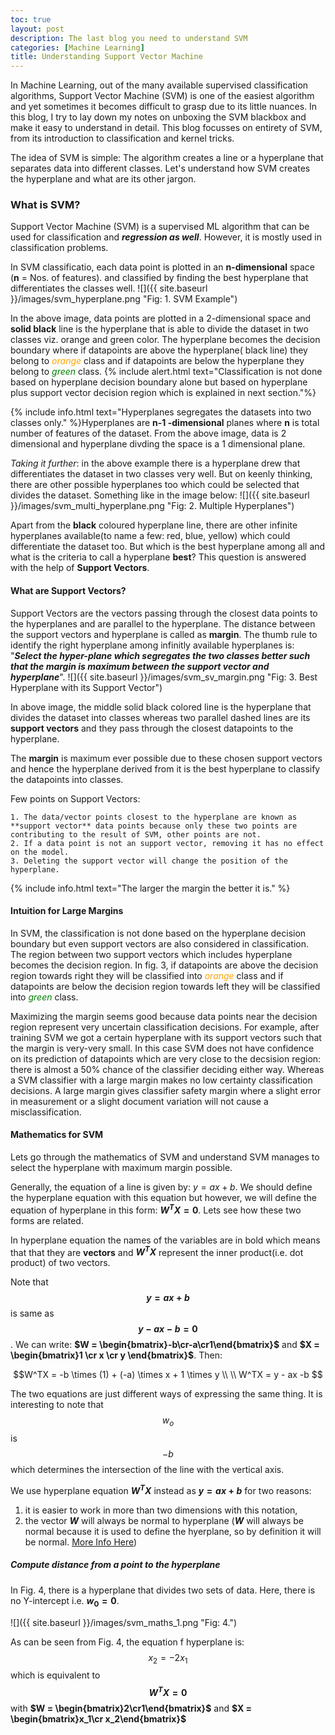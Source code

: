 ```yaml
---
toc: true
layout: post
description: The last blog you need to understand SVM
categories: [Machine Learning]
title: Understanding Support Vector Machine
---
```


In Machine Learning, out of the many available supervised classification algorithms, Support Vector Machine (SVM) is one of the easiest algorithm and yet sometimes it becomes difficult to grasp due to its little nuances. In this blog, I try to lay down my notes on unboxing the SVM blackbox and make it easy to understand in detail. This blog focusses on entirety of SVM, from its introduction to classification and kernel tricks.

The idea of SVM is simple: The algorithm creates a line or a hyperplane that separates data into different classes. Let's understand how SVM creates the hyperplane and what are its other jargon.

### What is SVM?
Support Vector Machine (SVM) is a supervised ML algorithm that can be used for classification and ***regression as well***. However, it is mostly used in classification problems. 

In SVM classificatio, each data point is plotted in an **n-dimensional** space (**n** = Nos. of features). and classified by finding the best hyperplane that differentiates the classes well.
![]({{ site.baseurl }}/images/svm_hyperplane.png "Fig: 1. SVM Example")

In the above image, data points are plotted in a 2-dimensional space and **solid black** line is the hyperplane that is able to divide the dataset in two classes viz. orange and green color. The hyperplane becomes the decision boundary where if datapoints are above the hyperplane( black line) they belong to <span style="color:orange">*orange*</span> class and if datapoints are below the hyperplane they belong to <span style="color:green">*green*</span> class.
{% include alert.html text="Classification is not done based on hyperplane decision boundary alone but based on hyperplane plus support vector decision region which is explained in next section."%}

{% include info.html text="Hyperplanes segregates the datasets into two classes only." %}Hyperplanes are **n-1 -dimensional** planes where **n** is total number of features of the dataset. From the above image, data is 2 dimensional and hyperplane divding the space is a 1 dimensional plane.

*Taking it further*: in the above example there is a hyperplane drew that differentiates the dataset in two classes very well. But on keenly thinking, there are other possible hyperplanes too which could be selected that divides the dataset. Something like in the image below:
![]({{ site.baseurl }}/images/svm_multi_hyperplane.png "Fig: 2. Multiple Hyperplanes")

Apart from the **black** coloured hyperplane line, there are other infinite hyperplanes available(to name a few: red, blue, yellow) which could differentiate the dataset too. But which is the best hyperplane among all and what is the criteria to call a hyperplane **best**? This question is answered with the help of **Support Vectors**.

#### What are Support Vectors?
Support Vectors are the vectors passing through the closest data points to the hyperplanes and are parallel to the hyperplane. The distance between the support vectors and hyperplane is called as **margin**. The thumb rule to identify the right hyperplane among infinitly available hyperplanes is: "***Select the hyper-plane which segregates the two classes better such that the margin is maximum between the support vector and hyperplane***".
![]({{ site.baseurl }}/images/svm_sv_margin.png "Fig: 3. Best Hyperplane with its Support Vector")

In above image, the middle solid black colored line is the hyperplane that divides the dataset into classes whereas two parallel dashed lines are its **support vectors** and they pass through the closest datapoints to the hyperplane.

The **margin** is maximum ever possible due to these chosen support vectors and hence the hyperplane derived from it is the best hyperplane to classify the datapoints into classes.

Few points on Support Vectors:

    1. The data/vector points closest to the hyperplane are known as **support vector** data points because only these two points are contributing to the result of SVM, other points are not.
    2. If a data point is not an support vector, removing it has no effect on the model.
    3. Deleting the support vector will change the position of the hyperplane. 

{% include info.html text="The larger the margin the better it is." %}

#### Intuition for Large Margins
In SVM, the classification is not done based on the hyperplane decision boundary but even support vectors are also considered in classification. The region between two support vectors which includes hyperplane becomes the decision region. In fig. 3, if datapoints are above the decision region towards right they will be classified into <span style="color:orange">*orange*</span> class and if datapoints are below the decision region towards left they will be classified into <span style="color:green">*green*</span> class.

Maximizing the margin seems good because data points near the decision region represent very uncertain classification decisions. For example, after training SVM we got a certain hyperplane with its support vectors such that the margin is very-very small. In this case SVM does not have confidence on its prediction of datapoints which are very close to the decsision region: there is almost a $50\%$ chance of the classifier deciding either way. Whereas a SVM classifier with a large margin makes no low certainty classification decisions. A large margin gives classifier safety margin where a slight error in measurement or a slight document variation will not cause a misclassification.

#### Mathematics for SVM
Lets go through the mathematics of SVM and understand SVM manages to select the hyperplane with maximum margin possible.

Generally, the equation of a line is given by: $y=ax+b$. We should define the hyperplane equation with this equation but however, we will define the equation of hyperplane in this form: **$W^TX = 0$**. Lets see how these two forms are related.

In hyperplane equation the names of the variables are in bold which means that that they are **vectors** and **$W^TX$** represent the inner product(i.e. dot product) of two vectors.

Note that **$$y=ax+b$$** is same as **$$y-ax-b=0$$**. We can write: **$W = \begin{bmatrix}-b\cr-a\cr1\end{bmatrix}$** and **$X = \begin{bmatrix}1 \cr x \cr y \end{bmatrix}$**. Then:

$$W^TX = -b \times (1) + (-a) \times x + 1 \times y \\ \\
    W^TX = y - ax -b
$$

The two equations are just different ways of expressing the same thing. It is interesting to note that $$w_o$$ is $$-b$$ which determines the intersection of the line with the vertical axis.

We use hyperplane equation **$W^TX$** instead as **$y=ax+b$** for two reasons:

1. it is easier to work in more than two dimensions with this notation,
2. the vector **$W$** will always be normal to hyperplane (**$W$** will always be normal because it is used to define the hyerplane, so by definition it will be normal. [More Info Here](http://tutorial.math.lamar.edu/Classes/CalcII/EqnsOfPlanes.aspx))

##### Compute distance from a point to the hyperplane
In Fig. 4, there is a hyperplane that divides two sets of data. Here, there is no Y-intercept i.e. **$w_0 = 0$**.

![]({{ site.baseurl }}/images/svm_maths_1.png "Fig: 4.")

As can be seen from Fig. 4, the equation f hyperplane is: $$x_2 = -2x_1$$ which is equivalent to **$$W^TX = 0$$** with **$W = \begin{bmatrix}2\cr1\end{bmatrix}$** and **$X = \begin{bmatrix}x_1\cr x_2\end{bmatrix}$**
